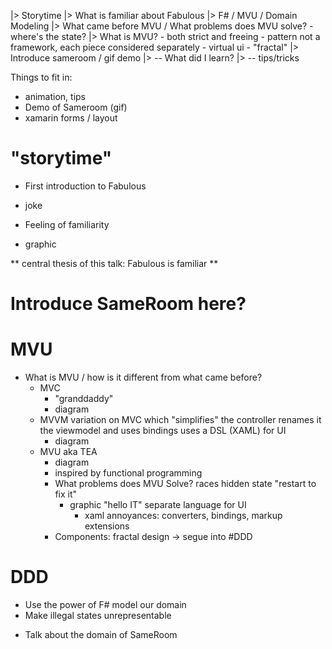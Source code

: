 

|> Storytime
|> What is familiar about Fabulous
|> F# / MVU / Domain Modeling
|> What came before MVU / What problems does MVU solve?
    - where's the state?
|> What is MVU?
    - both strict and freeing
    - pattern not a framework, each piece considered separately
    - virtual ui
    - "fractal"
|> Introduce sameroom / gif demo
|> -- What did I learn?
|> -- tips/tricks


Things to fit in:
* animation, tips
* Demo of Sameroom (gif)
* xamarin forms / layout


# "storytime"
- First introduction to Fabulous
* joke
- Feeling of familiarity
* graphic

** central thesis of this talk:
Fabulous is familiar **

# Introduce SameRoom here?

# MVU
- What is MVU / how is it different from what came before?
    - MVC
        - "granddaddy"
        * diagram
    - MVVM
        variation on MVC which "simplifies" the controller
        renames it the viewmodel and uses bindings 
        uses a DSL (XAML) for UI
        * diagram
    - MVU aka TEA
        * diagram
        - inspired by functional programming
        - What problems does MVU Solve?
            races
            hidden state "restart to fix it"
            * graphic "hello IT"
            separate language for UI
                - xaml annoyances: converters, bindings, markup extensions
        - Components: fractal design
            -> segue into #DDD

# DDD
- Use the power of F# model our domain
- Make illegal states unrepresentable
* Talk about the domain of SameRoom


# 